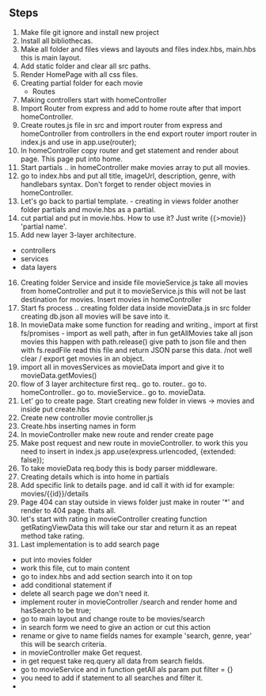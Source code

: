 ## Steps

1. Make file git ignore and install new project 
2. Install all bibliothecas.
3. Make all folder and files views and layouts and files index.hbs, main.hbs this is main layout. 
4. Add static folder and clear all src paths.
5. Render HomePage with all css files. 
6. Creating partial folder for each movie
    - Routes 
7. Making controllers start with homeController
8. Import Router from express and add to home route after that import homeController. 
9. Create routes.js file in src and import router from express and homeController from controllers in the end export router import router in index.js and use in app.use(router);
10. In homeController copy router and get statement and render about page. This page put into home. 
11. Start partials .. in homeController make movies array to put all movies. 
12. go to index.hbs and put all title, imageUrl, description, genre, with handlebars syntax. Don't forget to render object movies in homeController. 
13. Let's go back to partial template. - creating in views folder another folder partials and movie.hbs as a partial.
14. cut partial and put in movie.hbs. How to use it? Just write {{>movie}} 'partial name'. 
15. Add new layer 3-layer architecture. 
* controllers 
* services
* data layers
16. Creating folder Service and inside file movieService.js take all movies from homeController and put it to movieService.js this will not be last destination for movies. Insert movies in homeController
17. Start fs process .. creating folder data inside movieData.js in src folder creating db.json all movies will be save into it. 
18. In movieData make some function for reading and writing., import at first fs/promises - import as well path, after in fun getAllMovies take all json movies 
this happen with path.release() give path to json file and then with fs.readFile read this file and return JSON parse this data. /not well clear / export get movies in an object. 
19. import all in movesServices as movieData import and give it to movieData.getMovies()
20. flow of 3 layer architecture first req.. go to. router.. go to. homeController.. go to. movieService.. go to. movieData. 
21. Let' go to create page. Start creating new folder in views -> movies and inside put create.hbs 
22. Create new controller movie controller.js 
23. Create.hbs inserting names in form 
24. In movieController make new route and render create page
25. Make post request and new route in movieController. to work this you need to insert in index.js app.use(express.urlencoded, {extended: false});
26. To take movieData req.body this is body parser middleware.
27. Creating details which is into home in partials
28. Add specific link to details page. and id call it with id for example: movies/{{id}}/details
29. Page 404 can stay outside in views folder just make in router '*' and render to 404 page. thats all.
30.  let's start with rating in movieController creating function getRatingViewData this will take our star and return it as an repeat method take rating.
31. Last implementation is to add search page 
 + put into movies folder 
 + work this file, cut to main content
 + go to index.hbs and add section search into it on top
 + add conditional statement if 
 + delete all search page we don't need it. 
 + implement router in movieController /search and render home and hasSearch to be true;
 + go to main layout and change route to be movies/search
 + in search form we need to give an action or cut this action
 + rename or give to name fields names for example 'search, genre, year' this will be search criteria. 
 + in movieController make Get request.
 + in get request take req.query all data from search fields.
 + go to movieService and in function getAll als param put filter = {}
 + you need to add if statement to all searches and filter it.
 + 


